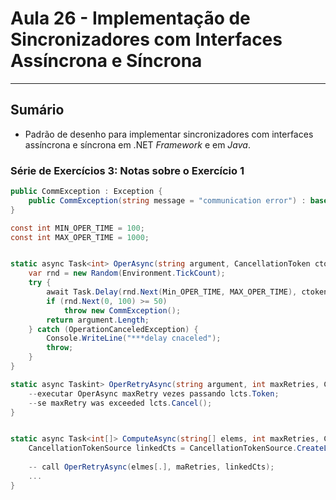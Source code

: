 # Aula 26 - Implementação de Sincronizadores com Interfaces Assíncrona e Síncrona

___

## Sumário

- Padrão de desenho para implementar sincronizadores com interfaces assíncrona e síncrona em .NET _Framework_ e em _Java_.



### Série de Exercícios 3: Notas sobre o Exercício 1

```C#
public CommException : Exception {
	public CommException(string message = "communication error") : base(message) {}
}

const int MIN_OPER_TIME = 100;
const int MAX_OPER_TIME = 1000;


static async Task<int> OperAsync(string argument, CancellationToken ctoken) {
	var rnd = new Random(Environment.TickCount);	
	try {
		await Task.Delay(rnd.Next(Min_OPER_TIME, MAX_OPER_TIME), ctoken);
		if (rnd.Next(0, 100) >= 50)
			throw new CommException();
		return argument.Length;
	} catch (OperationCanceledException) {
		Console.WriteLine("***delay cnaceled");
		throw;
	}
}

static async Taskint> OperRetryAsync(string argument, int maxRetries, CancellationTokenSource lcts) {
	--executar OperAsync maxRetry vezes passando lcts.Token;
	--se maxRetry was exceeded lcts.Cancel();
}


static async Task<int[]> ComputeAsync(string[] elems, int maxRetries, CancellationToken ctoken) {
	CancellationTokenSource linkedCts = CancellationTokenSource.CreateLinkedTokenSource(ctoken);
	
	-- call OperRetryAsync(elmes[.], maRetries, linkedCts);
	...
}
```




